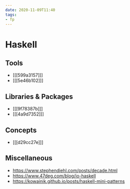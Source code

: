 ```yaml
---
date: 2020-11-09T11:40
tags:
- fp
---
```


# Haskell

## Tools

- [[[599a3157]]]
- [[[5e46b102]]]

## Libraries & Packages

- [[[9f78387b]]]
- [[[4a9d7352]]]

## Concepts

- [[[d29cc27e]]]

## Miscellaneous

- <https://www.stephendiehl.com/posts/decade.html>
- <https://www.47deg.com/blog/io-haskell>
- <https://kowainik.github.io/posts/haskell-mini-patterns>
